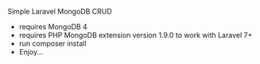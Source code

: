 Simple Laravel MongoDB CRUD

-   requires MongoDB 4
-   requires PHP MongoDB extension version 1.9.0 to work with Laravel 7+
-   run composer install
-   Enjoy...
